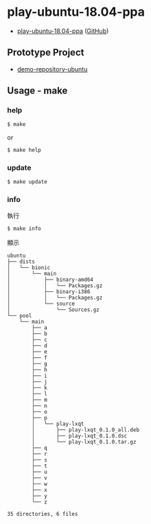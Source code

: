 # play-ubuntu-18.04-ppa

* [play-ubuntu-18.04-ppa](https://samwhelp.github.io/play-ubuntu-18.04-ppa/) ([GitHub](https://github.com/samwhelp/play-ubuntu-18.04-ppa))


## Prototype Project

* [demo-repository-ubuntu](https://github.com/samwhelp/demo-repository-ubuntu)


## Usage - make


### help

``` sh
$ make
```

or

``` sh
$ make help
```


### update

``` sh
$ make update
```


### info

執行

``` sh
$ make info
```

顯示

```
ubuntu
├── dists
│   └── bionic
│       └── main
│           ├── binary-amd64
│           │   └── Packages.gz
│           ├── binary-i386
│           │   └── Packages.gz
│           └── source
│               └── Sources.gz
└── pool
    └── main
        ├── a
        ├── b
        ├── c
        ├── d
        ├── e
        ├── f
        ├── g
        ├── h
        ├── i
        ├── j
        ├── k
        ├── l
        ├── m
        ├── n
        ├── o
        ├── p
        │   └── play-lxqt
        │       ├── play-lxqt_0.1.0_all.deb
        │       ├── play-lxqt_0.1.0.dsc
        │       └── play-lxqt_0.1.0.tar.gz
        ├── q
        ├── r
        ├── s
        ├── t
        ├── u
        ├── v
        ├── w
        ├── x
        ├── y
        └── z

35 directories, 6 files
```
